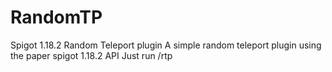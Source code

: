 # RandomTP
Spigot 1.18.2 Random Teleport plugin
A simple random teleport plugin using the paper spigot 1.18.2 API
Just run /rtp
